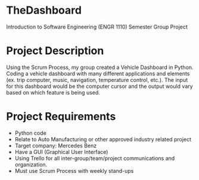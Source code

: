# TheDashboard
Introduction to Software Engineering (ENGR 1110) Semester Group Project

# Project Description
Using the Scrum Process, my group created a Vehicle Dashboard in Python.
Coding a vehicle dashboard with many different applications and elements (ex. trip computer, music, navigation, temperature control, etc.). 
The input for this dashboard would be the computer cursor and the output would vary based on which feature is being used.

# Project Requirements
- Python code
- Relate to Auto Manufacturing or other approved industry related project
- Target company: Mercedes Benz
- Have a GUI (Graphical User Interface)
- Using Trello for all inter-group/team/project communications and organization.
- Must use Scrum Process with weekly stand-ups
